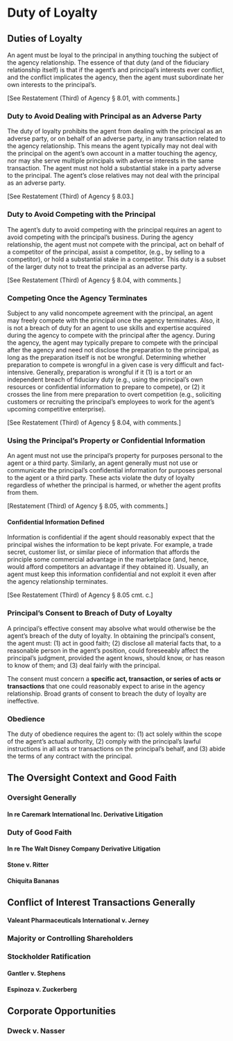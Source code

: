 # Duty of Loyalty

## Duties of Loyalty

An agent must be loyal to the principal in anything touching the subject of the agency relationship. The essence of that duty (and of the fiduciary relationship itself) is that if the agent’s and principal’s interests ever conflict, and the conflict implicates the agency, then the agent must subordinate her own interests to the principal’s.&#x20;

\[See Restatement (Third) of Agency § 8.01, with comments.]

### Duty to Avoid Dealing with Principal as an Adverse Party

The duty of loyalty prohibits the agent from dealing with the principal as an adverse party, or on behalf of an adverse party, in any transaction related to the agency relationship. This means the agent typically may not deal with the principal on the agent’s own account in a matter touching the agency, nor may she serve multiple principals with adverse interests in the same transaction. The agent must not hold a substantial stake in a party adverse to the principal. The agent’s close relatives may not deal with the principal as an adverse party.&#x20;

\[See Restatement (Third) of Agency § 8.03.]

### Duty to Avoid Competing with the Principal

The agent’s duty to avoid competing with the principal requires an agent to avoid competing with the principal’s business. During the agency relationship, the agent must not compete with the principal, act on behalf of a competitor of the principal, assist a competitor, (e.g., by selling to a competitor), or hold a substantial stake in a competitor. This duty is a subset of the larger duty not to treat the principal as an adverse party.&#x20;

\[See Restatement (Third) of Agency § 8.04, with comments.]

### Competing Once the Agency Terminates

Subject to any valid noncompete agreement with the principal, an agent may freely compete with the principal once the agency terminates. Also, it is not a breach of duty for an agent to use skills and expertise acquired during the agency to compete with the principal after the agency. During the agency, the agent may typically prepare to compete with the principal after the agency and need not disclose the preparation to the principal, as long as the preparation itself is not be wrongful. Determining whether preparation to compete is wrongful in a given case is very difficult and fact-intensive. Generally, preparation is wrongful if it (1) is a tort or an independent breach of fiduciary duty (e.g., using the principal’s own resources or confidential information to prepare to compete), or (2) it crosses the line from mere preparation to overt competition (e.g., soliciting customers or recruiting the principal’s employees to work for the agent’s upcoming competitive enterprise).&#x20;

\[See Restatement (Third) of Agency § 8.04, with comments.]

### Using the Principal’s Property or Confidential Information

An agent must not use the principal’s property for purposes personal to the agent or a third party. Similarly, an agent generally must not use or communicate the principal’s confidential information for purposes personal to the agent or a third party. These acts violate the duty of loyalty regardless of whether the principal is harmed, or whether the agent profits from them.&#x20;

\[Restatement (Third) of Agency § 8.05, with comments.]

#### Confidential Information Defined

Information is confidential if the agent should reasonably expect that the principal wishes the information to be kept private. For example, a trade secret, customer list, or similar piece of information that affords the principle some commercial advantage in the marketplace (and, hence, would afford competitors an advantage if they obtained it). Usually, an agent must keep this information confidential and not exploit it even after the agency relationship terminates.&#x20;

\[See Restatement (Third) of Agency § 8.05 cmt. c.]

### Principal’s Consent to Breach of Duty of Loyalty

A principal’s effective consent may absolve what would otherwise be the agent’s breach of the duty of loyalty. In obtaining the principal’s consent, the agent must: (1) act in good faith; (2) disclose all material facts that, to a reasonable person in the agent’s position, could foreseeably affect the principal’s judgment, provided the agent knows, should know, or has reason to know of them; and (3) deal fairly with the principal.

The consent must concern a **specific act, transaction, or series of acts or transactions** that one could reasonably expect to arise in the agency relationship. Broad grants of consent to breach the duty of loyalty are ineffective.

### Obedience

The duty of obedience requires the agent to: (1) act solely within the scope of the agent’s actual authority, (2) comply with the principal’s lawful instructions in all acts or transactions on the principal’s behalf, and (3) abide the terms of any contract with the principal.

## The Oversight Context and Good Faith

### Oversight Generally

#### In re Caremark International Inc. Derivative Litigation

### Duty of Good Faith

#### In re The Walt Disney Company Derivative Litigation

#### Stone v. Ritter

#### Chiquita Bananas

## Conflict of Interest Transactions Generally

#### Valeant Pharmaceuticals International v. Jerney

### Majority or Controlling Shareholders

### Stockholder Ratification

#### Gantler v. Stephens

#### Espinoza v. Zuckerberg

## Corporate Opportunities

### Dweck v. Nasser
